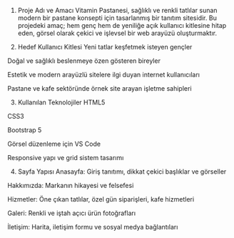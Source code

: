 1. Proje Adı ve Amacı
Vitamin Pastanesi, sağlıklı ve renkli tatlılar sunan modern bir pastane konsepti için tasarlanmış bir tanıtım sitesidir. Bu projedeki amaç; hem genç hem de yeniliğe açık kullanıcı kitlesine hitap eden, görsel olarak çekici ve işlevsel bir web arayüzü oluşturmaktır.

2. Hedef Kullanıcı Kitlesi
Yeni tatlar keşfetmek isteyen gençler

Doğal ve sağlıklı beslenmeye özen gösteren bireyler

Estetik ve modern arayüzlü sitelere ilgi duyan internet kullanıcıları

Pastane ve kafe sektöründe örnek site arayan işletme sahipleri

3. Kullanılan Teknolojiler
HTML5

CSS3

Bootstrap 5

Görsel düzenleme için VS Code

Responsive yapı ve grid sistem tasarımı

4. Sayfa Yapısı
Anasayfa: Giriş tanıtımı, dikkat çekici başlıklar ve görseller

Hakkımızda: Markanın hikayesi ve felsefesi

Hizmetler: Öne çıkan tatlılar, özel gün siparişleri, kafe hizmetleri

Galeri: Renkli ve iştah açıcı ürün fotoğrafları

İletişim: Harita, iletişim formu ve sosyal medya bağlantıları
